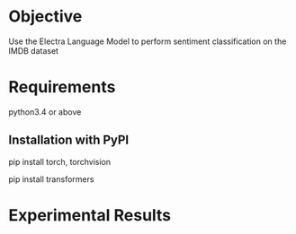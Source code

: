 # Objective

Use the Electra Language Model to perform sentiment classification on the IMDB dataset

# Requirements

python3.4 or above

## Installation with PyPI

pip install torch, torchvision

pip install transformers

# Experimental Results




